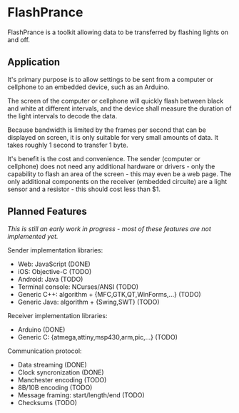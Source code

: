 FlashPrance
===========

FlashPrance is a toolkit allowing data to be transferred by flashing
lights on and off.


Application
-----------

It's primary purpose is to allow settings to be sent from a computer or
cellphone to an embedded device, such as an Arduino.

The screen of the computer or cellphone will quickly flash between black
and white at different intervals, and the device shall measure the
duration of the light intervals to decode the data.

Because bandwidth is limited by the frames per second that can be
displayed on screen, it is only suitable for very small amounts of data.
It takes roughly 1 second to transfer 1 byte.

It's benefit is the cost and convenience. The sender (computer or
cellphone) does not need any additional hardware or drivers - only the
capability to flash an area of the screen - this may even be a web page.
The only additional components on the receiver (embedded circuite) are a
light sensor and a resistor - this should cost less than $1. 


Planned Features
----------------

*This is still an early work in progress - most of these features are
not implemented yet.*

Sender implementation libraries:

*   Web: JavaScript (DONE)
*   iOS: Objective-C (TODO)
*   Android: Java (TODO)
*   Terminal console: NCurses/ANSI (TODO)
*   Generic C++: algorithm + {MFC,GTK,QT,WinForms,...} (TODO)
*   Generic Java: algorithm + {Swing,SWT} (TODO)

Receiver implementation libraries:

*   Arduino (DONE)
*   Generic C: {atmega,attiny,msp430,arm,pic,...} (TODO)

Communication protocol:

*   Data streaming (DONE)
*   Clock syncronization (DONE)
*   Manchester encoding (TODO)
*   8B/10B encoding (TODO)
*   Message framing: start/length/end (TODO)
*   Checksums (TODO)


